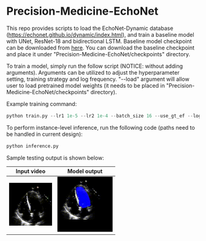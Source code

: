 # Precision-Medicine-EchoNet


This repo provides scripts to load the EchoNet-Dynamic database (https://echonet.github.io/dynamic/index.html), and train a baseline model with UNet, ResNet-18 and bidirectional LSTM. Baseline model checkpoint can be downloaded from [here](https://drive.google.com/file/d/1wvTwb3RYrIqviocweQOxsRQN5bgsIiN2/view?usp=sharing). You can download the baseline checkpoint and place it under "Precision-Medicine-EchoNet/checkpoints" directory.

To train a model, simply run the follow script (NOTICE: without adding arguments). Arguments can be utilized to adjust the hyperparameter setting, training strategy and log frequency. "--load" argument will allow user to load pretrained model weights (it needs to be placed in "Precision-Medicine-EchoNet/checkpoints" directory).


Example training command:
```python
python train.py --lr1 1e-5 --lr2 1e-4 --batch_size 16 --use_gt_ef --log_every 200 --device 'cuda' --load 'foo.pt'
```

To perform instance-level inference, run the following code (paths need to be handled in current design):
```python
python inference.py
```


Sample testing output is shown below:

Input video                       |  Model output
:--------------------------------:|:----------------------------------------:
![](pics/0X347C08CBDD9C7630.gif)  |  ![](pics/output-0X347C08CBDD9C7630.gif)


